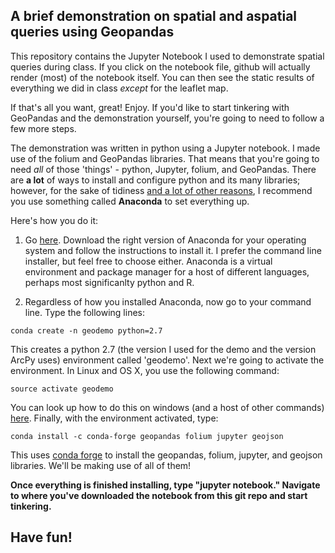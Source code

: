 ## A brief demonstration on spatial and aspatial queries using Geopandas

This repository contains the Jupyter Notebook I used to demonstrate spatial queries during class.
If you click on the notebook file, github will actually render (most) of the notebook itself. You can then see the static results of everything we did in class _except_ for the leaflet map.

If that's all you want, great! Enjoy.
If you'd like to start tinkering with GeoPandas and the demonstration yourself, you're going to need to follow a few more steps.

The demonstration was written in python using a Jupyter notebook. I made use of the folium and GeoPandas libraries. That means that you're going to need _all_ of those 'things' - python, Jupyter, folium, and GeoPandas. There are **a lot** of ways to install and configure python and its many libraries; however, for the sake of tidiness [and a lot of other reasons](https://www.continuum.io/why-anaconda), I recommend you use something called **Anaconda** to set everything up. 

Here's how you do it:

1. Go [here](https://www.continuum.io/downloads). Download the right version of Anaconda for your operating system and follow the instructions to install it. I prefer the command line installer, but feel free to choose either. Anaconda is a virtual environment and package manager for a host of different languages, perhaps most significanlty python and R. 

2. Regardless of how you installed Anaconda, now go to your command line. Type the following lines:

```
conda create -n geodemo python=2.7
```
This creates a python 2.7 (the version I used for the demo and the version ArcPy uses) environment called 'geodemo'. Next we're going to activate the environment. In Linux and OS X, you use the following command:
```
source activate geodemo
```
You can look up how to do this on windows (and a host of other commands) [here](https://conda.io/docs/using/envs.html). Finally, with the environment activated, type:
```
conda install -c conda-forge geopandas folium jupyter geojson
```
This uses [conda forge](https://conda-forge.github.io/) to install the geopandas, folium, jupyter, and geojson libraries. We'll be making use of all of them!

**Once everything is finished installing, type "jupyter notebook." Navigate to where you've downloaded the notebook from this git repo and start tinkering.**

## Have fun!
